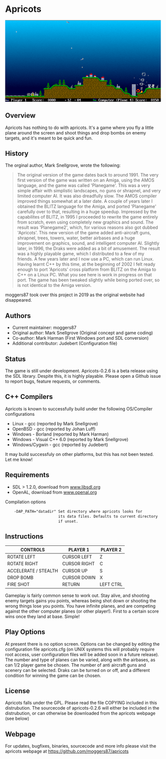 Apricots
========

![A screenshot of the game](./apricots.png)

Overview
--------

Apricots has nothing to do with apricots. It's a game where you fly a little
plane around the screen and shoot things and drop bombs on enemy targets, and
it's meant to be quick and fun.

History
-------

The orginal author, Mark Snellgrove, wrote the following:

> The original version of the game dates back to around 1991. The very first
> version of the game was written on an Amiga, using the AMOS language, and the
> game was called 'Planegame'. This was a very simple affair with simplistic
> landscapes, no guns or shrapnel, and very limited computer AI. It was also
> dreadfully slow. The AMOS compiler improved things somewhat at a later date.
> A couple of years later I obtained the BLITZ language for the Amiga, and
> ported 'Planegame' carefully over to that, resulting in a huge speedup.
> Impressed by the capabilites of BLITZ, in 1995 I proceeded to rewrite the
> game entirely from scratch, even using completely new graphics and sound. The
> result was 'Planegame2', which, for various reasons also got dubbed
> 'Apricots'. This new version of the game added anti-aircraft guns, shrapnel,
> trees, towers, water, better airbases and a huge improvement on graphics,
> sound, and intelligent computer AI. Slightly later, in 1996, the Draks were
> added as a bit of amusement. The result was a highly playable game, which I
> distributed to a few of my friends. A few years later and I now use a PC,
> which can run Linux.  Having learnt C++ by this time, at the beginning of
> 2002 I felt ready enough to port 'Apricots' cross platform from BLITZ on the
> Amiga to C++ on a Linux PC.  What you see here is work in progress on that
> port. The game has been tweaked slightly while being ported over, so is not
> identical to the Amiga version.

moggers87 took over this project in 2019 as the original website had
disappeared.

Authors
-------

- Current maintainer: moggers87
- Original author: Mark Snellgrove (Original concept and game coding)
- Co-author: Mark Harman (First Windows port and SDL conversion)
- Additional contributor: Judebert (Configuration file)
                                           
Status
------

The game is still under development. Apricots-0.2.6 is a beta release using the
SDL library. Despite this, it is highly playable. Please open a Github issue to
report bugs, feature requests, or comments. 

C++ Compilers
-------------

Apricots is known to successfully build under the following OS/Compiler
configurations

- Linux - gcc (reported by Mark Snellgrove)
- OpenBSD - gcc (reported by Johan Luff)
- Windows - Borland (reported by Mark Harman)
- Windows - Visual C++ 6.0 (reported by Mark Snellgrove)
- Windows/Cygwin - gcc (reported by Judebert)

It may build successfuly on other platforms, but this has not been tested. Let
me know!
                
Requirements
------------

- SDL > 1.2.0, download from www.libsdl.org
- OpenAL, download from www.openal.org

Compilation options

        -DAP_PATH="datadir" Set directory where apricots looks for
                            its data files. Defaults to current directory
                            if unset.
                        
Instructions
------------

CONTROLS                 |     PLAYER 1          |   PLAYER 2
-------------------------|-----------------------|-----------
ROTATE LEFT              |     CURSOR LEFT       |   Z
ROTATE RIGHT             |     CURSOR RIGHT      |   C
ACCELERATE / STEALTH     |     CURSOR UP         |   S
DROP BOMB                |     CURSOR DOWN       |   X
FIRE SHOT                |     RETURN            |   LEFT CTRL

Gameplay is fairly common sense to work out.  Stay alive, and shooting enemy
targets gains you points, whereas being shot down or shooting the wrong things
lose you points. You have infinite planes, and are competing against the other
computer planes (or other player!).  First to a certain score wins once they
land at base.  Simple!

Play Options
------------

At present there is no option screen. Options can be changed by editing the
configuration file apricots.cfg (on UNIX systems this will probably require
root access, user configuration files will be added soon in a future release).
The number and type of planes can be varied, along with the airbases, as can
1/2 player game be chosen. The number of anti aircraft guns and scenery can be
selected. Draks can be turned on or off, and a different condition for winning
the game can be chosen.

License
-------

Apricots falls under the GPL. Please read the file COPYING included in this
distrubution. The sourcecode of apricots-0.2.6 will either be included in the
distrubution, or can otherwise be downloaded from the apricots webpage (see
below)

Webpage
-------

For updates, bugfixes, binaries, sourcecode and more info please visit the
apricots webpage at https://github.com/moggers87/apricots
